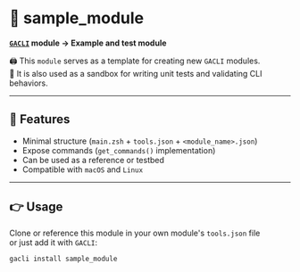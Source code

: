 # 🧩 sample_module

**[`GACLI`](https://github.com/guillaumeast/gacli) module → Example and test module**

🖨️ This `module` serves as a template for creating new `GACLI` modules.  
🧪 It is also used as a sandbox for writing unit tests and validating CLI behaviors.

---

## 🎁 Features

- Minimal structure (`main.zsh` + `tools.json` + `<module_name>.json`)
- Expose commands (`get_commands()` implementation)
- Can be used as a reference or testbed
- Compatible with `macOS` and `Linux`

---

## 👉 Usage

Clone or reference this module in your own module's `tools.json` file  
or just add it with `GACLI`:

```bash
gacli install sample_module
```

